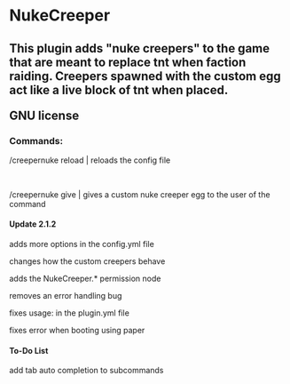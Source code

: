 <h1> NukeCreeper </h1>
<h2> This plugin adds "nuke creepers" to the game that are meant to replace tnt when faction raiding. Creepers spawned with the custom egg act like a live block of tnt when placed.
<p> GNU license </p>

<h3>Commands:</h3>
<p>/creepernuke reload | reloads the config file</p>
<br>
<p>/creepernuke give | gives a custom nuke creeper egg to the user of the command</h3>


<h4>Update 2.1.2</h4>
<p> adds more options in the config.yml file </p>
<p> changes how the custom creepers behave </p>
<p> adds the NukeCreeper.* permission node </p>
<p> removes an error handling bug </p>
<p> fixes usage: in the plugin.yml file </p>
<p> fixes error when booting using paper </p>

<h4>To-Do List</h4>
<p> add tab auto completion to subcommands </p>
